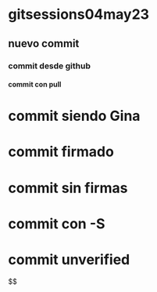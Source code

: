 # gitsessions04may23
## nuevo commit
### commit desde github
#### commit con pull

# commit siendo Gina

# commit firmado
# commit sin firmas

# commit con -S
# commit unverified
$$
